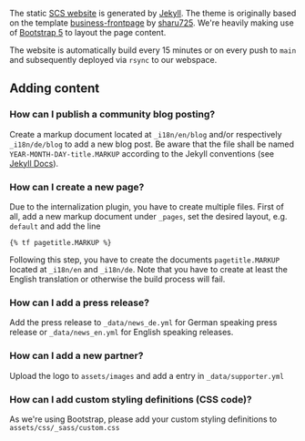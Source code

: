 The static [SCS website](scs.community) is generated by [Jekyll](https://jekyllrb.com/). The theme is originally based on the template [business-frontpage](https://github.com/sharu725/business-frontpage) by [sharu725](https://github.com/sharu725). We're heavily making use of [Bootstrap 5](https://getbootstrap.com/docs/5.0) to layout the page content.

The website is automatically build every 15 minutes or on every push to `main` and subsequently deployed via `rsync` to our webspace.

## Adding content

### How can I publish a community blog posting?
Create a markup document located at `_i18n/en/blog` and/or respectively `_i18n/de/blog`  to add a new blog post. Be aware that the file shall be named `YEAR-MONTH-DAY-title.MARKUP` according to the Jekyll conventions (see [Jekyll Docs](https://jekyllrb.com/docs/posts/)).

### How can I create a new page?
Due to the internalization plugin, you have to create multiple files. First of all, add a new markup document under `_pages`, set the desired layout, e.g. `default` and add the line
```
{% tf pagetitle.MARKUP %}
```
Following this step, you have to create the documents `pagetitle.MARKUP` located at `_i18n/en` and `_i18n/de`. Note that you have to create at least the English translation or otherwise the build process will fail.

### How can I add a press release?
Add the press release to `_data/news_de.yml` for German speaking press release or `_data/news_en.yml` for English speaking releases.

### How can I add a new partner?
Upload the logo to `assets/images` and add a entry in `_data/supporter.yml`

### How can I add custom styling definitions (CSS code)?
As we're using Bootstrap, please add your custom styling definitions to `assets/css/_sass/custom.css`